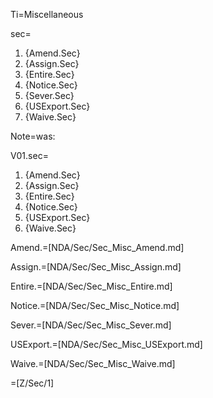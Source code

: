 Ti=Miscellaneous

sec=<ol><li>{Amend.Sec}<li>{Assign.Sec}<li>{Entire.Sec}<li>{Notice.Sec}<li>{Sever.Sec}<li>{USExport.Sec}<li>{Waive.Sec}</ol>

Note=was:

V01.sec=<ol><li>{Amend.Sec}<li>{Assign.Sec}<li>{Entire.Sec}<li>{Notice.Sec}<li>{USExport.Sec}<li>{Waive.Sec}</ol>

Amend.=[NDA/Sec/Sec_Misc_Amend.md]

Assign.=[NDA/Sec/Sec_Misc_Assign.md]

Entire.=[NDA/Sec/Sec_Misc_Entire.md]

Notice.=[NDA/Sec/Sec_Misc_Notice.md]

Sever.=[NDA/Sec/Sec_Misc_Sever.md]

USExport.=[NDA/Sec/Sec_Misc_USExport.md]

Waive.=[NDA/Sec/Sec_Misc_Waive.md]

=[Z/Sec/1]